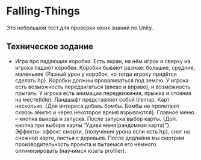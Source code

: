 # Falling-Things
Это небольшой тест для проверки моих знаний по Unity.
## Техническое зодание
* Игра про падающие коробки.
Есть экран, на нём игрок и сверху на игрока падают коробки. Коробки бывают разные: большие, средние, маленькие {Разный урон у коробок, но тогда игроку придётся сделать hp}. Коробки должны проваливаться под землю. У игрока есть возможность передвигаться (влево и вправо), и возможность прыгать. У игрока есть анимации передвижения, прыжка и стояния на месте(Idle). Ландшафт представляет собой tilemap. Карт несколько. {Для интереса добавь бомбы. Бомбы не пролетают сквозь землю и через некоторое время взрываются}. Главное меню – кнопка выхода и запуска. После запуска выбор карты. {Доп. кнопка при выборе карты “Удиви меня(рандомная карта)”}. Эффекты- эффект смэрти, {получения урона если есть hp}, снег на снежной карте, листья с деревьев. После дедлайна мы смотрим производительность проекта и пытаемся его немного оптимизировать (научимся юзать profiler).

